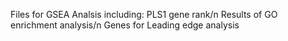 Files for GSEA Analsis including:
PLS1 gene rank/n
Results of GO enrichment analysis/n
Genes for Leading edge analysis

 

